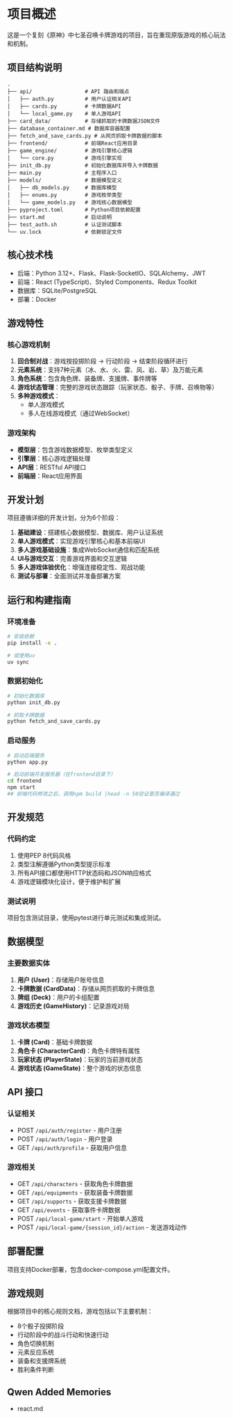 # 项目概述

这是一个复刻《原神》中七圣召唤卡牌游戏的项目，旨在重现原版游戏的核心玩法和机制。

## 项目结构说明

```
.
├── api/                 # API 路由和端点
│   ├── auth.py          # 用户认证相关API
│   ├── cards.py         # 卡牌数据API
│   └── local_game.py    # 单人游戏API
├── card_data/           # 存储抓取的卡牌数据JSON文件
├── database_container.md # 数据库容器配置
├── fetch_and_save_cards.py # 从网页抓取卡牌数据的脚本
├── frontend/            # 前端React应用目录
├── game_engine/         # 游戏引擎核心逻辑
│   └── core.py          # 游戏引擎实现
├── init_db.py           # 初始化数据库并导入卡牌数据
├── main.py              # 主程序入口
├── models/              # 数据模型定义
│   ├── db_models.py     # 数据库模型
│   ├── enums.py         # 游戏枚举类型
│   └── game_models.py   # 游戏核心数据模型
├── pyproject.toml       # Python项目依赖配置
├── start.md             # 启动说明
├── test_auth.sh         # 认证测试脚本
└── uv.lock              # 依赖锁定文件
```

## 核心技术栈

- 后端：Python 3.12+、Flask、Flask-SocketIO、SQLAlchemy、JWT
- 前端：React (TypeScript)、Styled Components、Redux Toolkit
- 数据库：SQLite/PostgreSQL
- 部署：Docker

## 游戏特性

### 核心游戏机制

1. **回合制对战**：游戏按投掷阶段 → 行动阶段 → 结束阶段循环进行
2. **元素系统**：支持7种元素（冰、水、火、雷、风、岩、草）及万能元素
3. **角色系统**：包含角色牌、装备牌、支援牌、事件牌等
4. **游戏状态管理**：完整的游戏状态跟踪（玩家状态、骰子、手牌、召唤物等）
5. **多种游戏模式**：
   - 单人游戏模式
   - 多人在线游戏模式（通过WebSocket）

### 游戏架构

- **模型层**：包含游戏数据模型、枚举类型定义
- **引擎层**：核心游戏逻辑处理
- **API层**：RESTful API接口
- **前端层**：React应用界面

## 开发计划

项目遵循详细的开发计划，分为6个阶段：

1. **基础建设**：搭建核心数据模型、数据库、用户认证系统
2. **单人游戏模式**：实现游戏引擎核心和基本前端UI
3. **多人游戏基础设施**：集成WebSocket通信和匹配系统
4. **UI与游戏交互**：完善游戏界面和交互逻辑
5. **多人游戏体验优化**：增强连接稳定性、观战功能
6. **测试与部署**：全面测试并准备部署方案

## 运行和构建指南

### 环境准备

```bash
# 安装依赖
pip install -e .

# 或使用uv
uv sync
```

### 数据初始化

```bash
# 初始化数据库
python init_db.py

# 抓取卡牌数据
python fetch_and_save_cards.py
```

### 启动服务

```bash
# 启动后端服务
python app.py

# 启动前端开发服务器（在frontend目录下）
cd frontend
npm start
## 前端代码修改之后，调用npm build |head -n 50验证是否编译通过
```

## 开发规范

### 代码约定

1. 使用PEP 8代码风格
2. 类型注解遵循Python类型提示标准
3. 所有API接口都使用HTTP状态码和JSON响应格式
4. 游戏逻辑模块化设计，便于维护和扩展

### 测试说明

项目包含测试目录，使用pytest进行单元测试和集成测试。

## 数据模型

### 主要数据实体

1. **用户 (User)**：存储用户账号信息
2. **卡牌数据 (CardData)**：存储从网页抓取的卡牌信息
3. **牌组 (Deck)**：用户的卡组配置
4. **游戏历史 (GameHistory)**：记录游戏对局

### 游戏状态模型

1. **卡牌 (Card)**：基础卡牌数据
2. **角色卡 (CharacterCard)**：角色卡牌特有属性
3. **玩家状态 (PlayerState)**：玩家的当前游戏状态
4. **游戏状态 (GameState)**：整个游戏的状态信息

## API 接口

### 认证相关

- POST `/api/auth/register` - 用户注册
- POST `/api/auth/login` - 用户登录
- GET `/api/auth/profile` - 获取用户信息

### 游戏相关

- GET `/api/characters` - 获取角色卡牌数据
- GET `/api/equipments` - 获取装备卡牌数据
- GET `/api/supports` - 获取支援卡牌数据
- GET `/api/events` - 获取事件卡牌数据
- POST `/api/local-game/start` - 开始单人游戏
- POST `/api/local-game/{session_id}/action` - 发送游戏动作

## 部署配置

项目支持Docker部署，包含docker-compose.yml配置文件。

## 游戏规则

根据项目中的核心规则文档，游戏包括以下主要机制：

- 8个骰子投掷阶段
- 行动阶段中的战斗行动和快速行动
- 角色切换机制
- 元素反应系统
- 装备和支援牌系统
- 胜利条件判断

## Qwen Added Memories
- react.md
